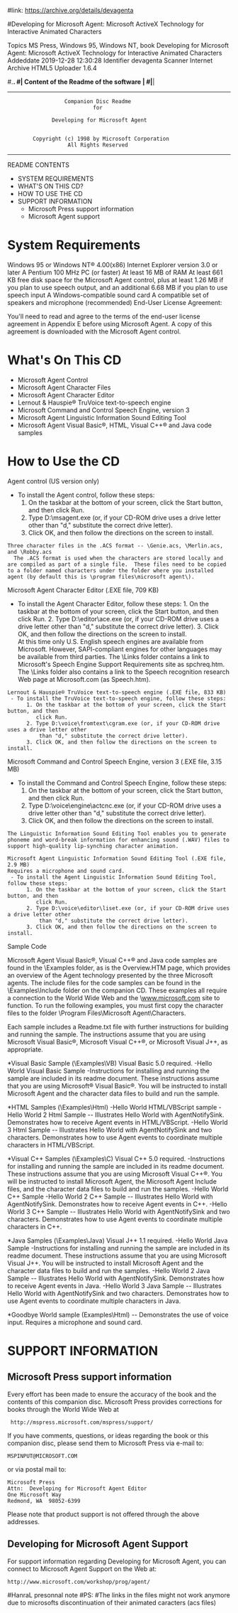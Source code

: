 #link:
https://archive.org/details/devagenta

#Developing for Microsoft Agent: Microsoft ActiveX Technology for Interactive Animated Characters

Topics MS Press, Windows 95, Windows NT, book
Developing for Microsoft Agent: Microsoft ActiveX Technology for Interactive Animated Characters
Addeddate 2019-12-28 12:30:28
Identifier devagenta
Scanner Internet Archive HTML5 Uploader 1.6.4

#.________________________________________________________________________________________________________________________________.
#|                                           Content of the Readme of the software                                                |
#|________________________________________________________________________________________________________________________________|

___________________________________________________________________

                      Companion Disc Readme
                               for

                  Developing for Microsoft Agent


            Copyright (c) 1998 by Microsoft Corporation
                       All Rights Reserved
___________________________________________________________________

README CONTENTS
 - SYSTEM REQUIREMENTS
 - WHAT'S ON THIS CD?
 - HOW TO USE THE CD
 - SUPPORT INFORMATION
   - Microsoft Press support information
   - Microsoft Agent support 


System Requirements
=============================== 

Windows 95 or Windows NT® 4.00(x86) 
Internet Explorer version 3.0 or later 
A Pentium 100 MHz PC (or faster) 
At least 16 MB of RAM 
At least 661 KB free disk space for the Microsoft Agent control, plus at least 1.26 MB if you plan to use speech output, and an additional 6.68 MB if you plan to use speech input 
A Windows-compatible sound card 
A compatible set of speakers and microphone (recommended) 
End-User License Agreement: 

You'll need to read and agree to the terms of the end-user license agreement in Appendix E before using Microsoft Agent. A copy of this agreement is downloaded with the Microsoft Agent control. 


What's On This CD
=================================
* Microsoft Agent Control
* Microsoft Agent Character Files
* Microsoft Agent Character Editor
* Lernout & Hauspie® TruVoice text-to-speech engine
* Microsoft Command and Control Speech Engine, version 3
* Microsoft Agent Linguistic Information Sound Editing Tool
* Microsoft Agent Visual Basic®, HTML, Visual C++® and Java code samples

How to Use the CD
=================================
Agent control (US version only) 
 - To install the Agent control, follow these steps:
      1. On the taskbar at the bottom of your screen, click the Start button, and then 
         click Run.
      2. Type D:\msagent.exe (or, if your CD-ROM drive uses a drive letter other 
          than "d," substitute the correct drive letter).
      3. Click OK, and then follow the directions on the screen to install.

~~~~~~~~~~~~~
Three character files in the .ACS format -- \Genie.acs, \Merlin.acs, and \Robby.acs
  The .ACS format is used when the characters are stored locally and are compiled as part of a single file.  These files need to be copied to a folder named characters under the folder where you installed agent (by default this is \program files\microsoft agent\). 

~~~~~~~~~~~~~
Microsoft Agent Character Editor (.EXE file, 709 KB)
- To install the Agent Character Editor, follow these steps:
      1. On the taskbar at the bottom of your screen, click the Start button, and then 
         click Run.
      2. Type D:\editor\ace.exe (or, if your CD-ROM drive uses a drive letter other 
          than "d," substitute the correct drive letter).
      3. Click OK, and then follow the directions on the screen to install.    
At this time only U.S. English speech engines are available from Microsoft. However, SAPI-compliant engines for other languages may be available from third parties. The \Links folder contains a link to Microsoft's Speech Engine Support Requirements site as spchreq.htm. The \Links folder also contains a link to the Speech recognition research Web page at Microsoft.com (as Speech.htm).

~~~~~~~~~~~~~
Lernout & Hauspie® TruVoice text-to-speech engine (.EXE file, 833 KB)
 - To install the TruVoice text-to-speech engine, follow these steps:
      1. On the taskbar at the bottom of your screen, click the Start button, and then 
         click Run.
      2. Type D:\voice\fromtext\cgram.exe (or, if your CD-ROM drive uses a drive letter other 
          than "d," substitute the correct drive letter).
      3. Click OK, and then follow the directions on the screen to install. 

~~~~~~~~~~~~~
Microsoft Command and Control Speech Engine, version 3 (.EXE file, 3.15 MB)
 - To install the Command and Control Speech Engine, follow these steps:
      1. On the taskbar at the bottom of your screen, click the Start button, and then 
         click Run.
      2. Type D:\voice\engine\actcnc.exe (or, if your CD-ROM drive uses a drive letter other 
          than "d," substitute the correct drive letter).
      3. Click OK, and then follow the directions on the screen to install. 

~~~~~~~~~~~~~
The Linguistic Information Sound Editing Tool enables you to generate phoneme and word-break information for enhancing sound (.WAV) files to support high-quality lip-synching character animation. 

Microsoft Agent Linguistic Information Sound Editing Tool (.EXE file, 2.9 MB)
Requires a microphone and sound card.
 - To install the Agent Linguistic Information Sound Editing Tool, follow these steps:
      1. On the taskbar at the bottom of your screen, click the Start button, and then 
         click Run.
      2. Type D:\voice\editor\liset.exe (or, if your CD-ROM drive uses a drive letter other 
          than "d," substitute the correct drive letter).
      3. Click OK, and then follow the directions on the screen to install. 

~~~~~~~~~~~~~
Sample Code

Microsoft Agent Visual Basic®, Visual C++® and Java code samples are found in the \Examples folder, as is the Overview.HTM page, which provides an overview of the Agent technology presented by the three Microsoft agents.  The include files for the code samples can be found in the \Examples\Include folder on the companion CD. These examples all require a connection to the World Wide Web and the \\www.microsoft.com site to function. To run the following examples, you must first copy the character files to the folder \Program Files\Microsoft Agent\Characters.

Each sample includes a Readme.txt file with further instructions for building and running the sample. The instructions assume that you are using Microsoft Visual Basic®, Microsoft Visual C++®, or Microsoft Visual J++, as appropriate.

*Visual Basic Sample (\Examples\VB) Visual Basic 5.0 required.
-Hello World Visual Basic Sample 
-Instructions for installing and running the sample are included in its readme document. These  instructions assume that you are using Microsoft® Visual Basic®. You will be instructed to  install Microsoft Agent and the character data files to build and run the sample.

*HTML Samples (\Examples\Html)
-Hello World HTML/VBScript sample 
-Hello World 2 Html Sample -- Illustrates Hello World with AgentNotifySink. Demonstrates how to  receive Agent events in HTML/VBScript. 
-Hello World 3 Html Sample -- Illustrates Hello World with AgentNotifySink and two characters.  Demonstrates how to use Agent events to coordinate multiple characters in HTML/VBScript.

*Visual C++ Samples (\Examples\C) Visual C++ 5.0 required.
-Instructions for installing and running the sample are included in its readme document. These  instructions assume that you are using Microsoft Visual C++®. You will be instructed to install  Microsoft Agent, the Microsoft Agent Include files, and the character data files to build and  run the samples.
-Hello World C++ Sample 
-Hello World 2 C++ Sample -- Illustrates Hello World with AgentNotifySink. Demonstrates how to    receive Agent events in C++. 
-Hello World 3 C++ Sample -- Illustrates Hello World with AgentNotifySink and two characters.     Demonstrates how to use Agent events to coordinate multiple characters in C++.  

*Java Samples (\Examples\Java) Visual J++ 1.1 required.
-Hello World Java Sample 
-Instructions for installing and running the sample are included in its readme document. These   instructions assume that you are using Microsoft Visual J++. You will be instructed to install   Microsoft Agent and the character data files to build and run the samples.
-Hello World 2 Java Sample -- Illustrates Hello World with AgentNotifySink. Demonstrates how to   receive Agent events in Java.
-Hello World 3 Java Sample -- Illustrates Hello World with AgentNotifySink and two characters.   Demonstrates how to use Agent events to coordinate multiple characters in Java. 

*Goodbye World sample (Examples\Html) -- Demonstrates the use of voice input.
  Requires a microphone and sound card.

SUPPORT INFORMATION
===================

Microsoft Press support information
-----------------------------------
Every effort has been made to ensure the accuracy of the book
and the contents of this companion disc. Microsoft Press
provides corrections for books through the World Wide Web at

     http://mspress.microsoft.com/mspress/support/

If you have comments, questions, or ideas regarding the book or
this companion disc, please send them to Microsoft Press via 
e-mail to:

    MSPINPUT@MICROSOFT.COM

or via postal mail to:

    Microsoft Press
    Attn:  Developing for Microsoft Agent Editor
    One Microsoft Way
    Redmond, WA  98052-6399

Please note that product support is not offered through the
above addresses. 

Developing for Microsoft Agent Support
--------------------------------------

For support information regarding Developing for Microsoft Agent, you can
connect to Microsoft Agent Support on the Web at:

    http://www.microsoft.com/workshop/prog/agent/

#HanraL presonnal note
#PS:
#The links in the files might not work anymore due to microsofts discontinuation of their animated caracters (acs files)